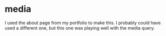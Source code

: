 # media
I used the about page from my portfolio to make this. I probably could have used a different one, but this one was playing well with the media query.
